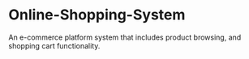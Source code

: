 # Online-Shopping-System
An e-commerce platform system that includes product browsing, and shopping cart functionality.
